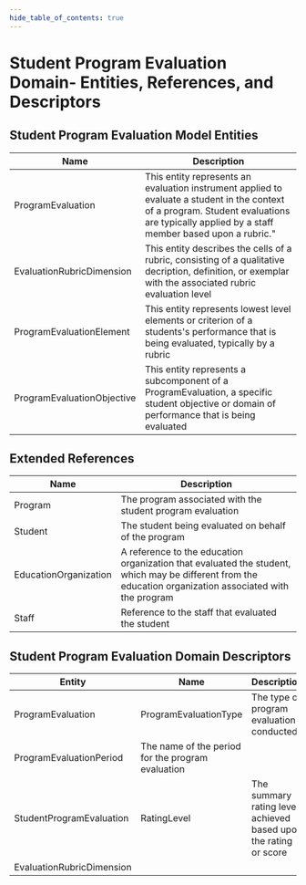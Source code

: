 ```yaml
---
hide_table_of_contents: true
---
```


# Student Program Evaluation Domain- Entities, References, and Descriptors

## Student Program Evaluation Model Entities

| Name | Description |
| --- | --- |
| ProgramEvaluation | This entity represents an evaluation instrument applied to evaluate a student in the context of a program. Student evaluations are typically applied by a staff member based upon a rubric." |
| EvaluationRubricDimension | This entity describes the cells of a rubric, consisting of a qualitative decription, definition, or exemplar with the associated rubric evaluation level |
| ProgramEvaluationElement | This entity represents lowest level elements or criterion of a students's performance that is being evaluated, typically by a rubric |
| ProgramEvaluationObjective | This entity represents a subcomponent of a ProgramEvaluation, a specific student objective or domain of performance that is being evaluated |

## Extended References

| Name | Description |
| --- | --- |
| Program | The program associated with the student program evaluation |
| Student | The student being evaluated on behalf of the program |
| EducationOrganization | A reference to the education organization that evaluated the student, which may be different from the education organization associated with the program |
| Staff | Reference to the staff that evaluated the student |

## Student Program Evaluation Domain Descriptors

| Entity | Name | Description |
| --- | --- | --- |
| ProgramEvaluation | ProgramEvaluationType | The type of program evaluation conducted |
| ProgramEvaluationPeriod | The name of the period for the program evaluation |
| StudentProgramEvaluation | RatingLevel | The summary rating level achieved based upon the rating or score |
| EvaluationRubricDimension |
